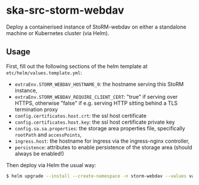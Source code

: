 # ska-src-storm-webdav

Deploy a containerised instance of StoRM-webdav on either a standalone machine or Kubernetes cluster (via Helm).

## Usage

First, fill out the following sections of the helm template at `etc/helm/values.template.yml`:

- `extraEnv.STORM_WEBDAV_HOSTNAME_0`: the hostname serving this StoRM instance,
- `extraEnv.STORM_WEBDAV_REQUIRE_CLIENT_CERT`: "true" if serving over HTTPS, otherwise "false" if e.g. serving HTTP sitting behind a TLS termination proxy
- `config.certificates.host.crt`: the ssl host certificate
- `config.certificates.host.key`: the ssl host certificate private key
- `config.sa.sa.properties`: the storage area properties file, specifically `rootPath` and `accessPoints`,
- `ingress.host`: the hostname for ingress via the ingress-nginx controller,
- `persistence`: attributes to enable persistence of the storage area (should always be enabled!)

Then deploy via Helm the usual way:

```bash
$ helm upgrade --install --create-namespace -n storm-webdav --values values.yaml ska-src-storm-webdav /path/to/ska-src-storm-webdav/etc/helm/
```
